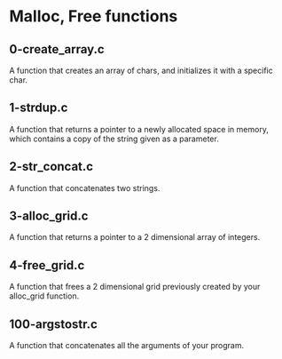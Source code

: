 # Malloc, Free functions
## 0-create_array.c
A function that creates an array of chars, and initializes it with a specific char.
## 1-strdup.c
A function that returns a pointer to a newly allocated space in memory, which contains a copy of the string given as a parameter.
## 2-str_concat.c
A function that concatenates two strings.
## 3-alloc_grid.c
A function that returns a pointer to a 2 dimensional array of integers.
## 4-free_grid.c
A function that frees a 2 dimensional grid previously created by your alloc_grid function.
## 100-argstostr.c
A function that concatenates all the arguments of your program.
